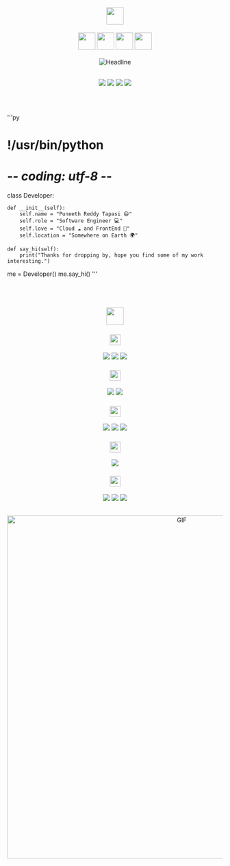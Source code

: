 <h1 align="center" style="color:#faebee"> 
  <img height="40px" src="https://img.shields.io/badge/-Hello world!👋-faebee?&style=for-the-badge&logoWidth=50" /> 
</h1> 
<div align="center"> 
  <img height="40px" src="https://img.shields.io/badge/-I'm-faebee?&style=for-the-badge&logoWidth=50" /> 
  <img height="40px" src="https://img.shields.io/badge/-PUNEETH-333d7a?&style=for-the-badge&logoWidth=50" /> 
  <img height="40px" src="https://img.shields.io/badge/-REDDY-faebee?&style=for-the-badge&logoWidth=50" /> 
  <img height="40px" src="https://img.shields.io/badge/-TAPASI-333d7a?&style=for-the-badge&logoWidth=50" />
  <br><br>

  <img src="https://readme-typing-svg.herokuapp.com/?color=333d7a&size=32&center=true&vCenter=true&width=800&height=70&pause=1000&background=faebee&lines=Hi+there+I'm+Puneeth+Reddy+Tapasi+👋" alt="Headline" />
  <br><br>

  <a href="https://www.linkedin.com/in/puneethreddytapasi/"><img src="https://img.shields.io/badge/LinkedIn-0077B5?style=for-the-badge&logo=linkedin&logoColor=white" /></a> 
  <a href="https://x.com/drlng_editz"><img src="https://img.shields.io/badge/Twitter-1DA1F2?style=for-the-badge&logo=twitter&logoColor=white" /></a> 
  <a href="https://discord.com/channels/@me"><img src="https://img.shields.io/badge/Discord-5865F2?style=for-the-badge&logo=discord&logoColor=white" /></a> 
  <a href="mailto:tpuneeth123@gmail.com"><img src="https://img.shields.io/badge/Gmail-D14836?style=for-the-badge&logo=gmail&logoColor=white" /></a>
</div>
<br><br>

  '''py
# !/usr/bin/python
# -*- coding: utf-8 -*-

class Developer:

    def __init__(self):
        self.name = "Puneeth Reddy Tapasi 😄"
        self.role = "Software Engineer 💻"
        self.love = "Cloud ☁ and FrontEnd 💖"
        self.location = "Somewhere on Earth 🌍"

    def say_hi(self):
        print("Thanks for dropping by, hope you find some of my work interesting.")

me = Developer()
me.say_hi()
'''

<br> 
<h1 align="center"> 
  <img height="40px" src="https://img.shields.io/badge/-My Tech Stack-faebee?&style=for-the-badge&logoWidth=50" /> 
</h1> 
<div align="center"> 
  <h3 align="center"> 
    <img height="25px" src="https://img.shields.io/badge/-Languages-faebee?&style=for-the-badge&logoWidth=50" /> 
  </h3> 
  <p align="center"> 
    <img src="https://img.shields.io/badge/Java-007396?style=for-the-badge&logo=java&logoColor=white" /> 
    <img src="https://img.shields.io/badge/Python-3776AB?style=for-the-badge&logo=python&logoColor=white" /> 
    <img src="https://img.shields.io/badge/SQL-003B57?style=for-the-badge&logo=postgresql&logoColor=white" /> 
  </p> 
  <h3 align="center"> 
    <img height="25px" src="https://img.shields.io/badge/-Backend Frameworks-faebee?&style=for-the-badge&logoWidth=50" /> 
  </h3> 
  <p align="center"> 
    <img src="https://img.shields.io/badge/Spring Boot-6DB33F?style=for-the-badge&logo=spring-boot&logoColor=white" /> 
    <img src="https://img.shields.io/badge/Node.js-339933?style=for-the-badge&logo=node.js&logoColor=white" /> 
  </p> 
  <h3 align="center"> 
    <img height="25px" src="https://img.shields.io/badge/-Frontend-faebee?&style=for-the-badge&logoWidth=50" /> 
  </h3> 
  <p align="center"> 
    <img src="https://img.shields.io/badge/React-61DAFB?style=for-the-badge&logo=react&logoColor=black" /> 
    <img src="https://img.shields.io/badge/HTML5-E34F26?style=for-the-badge&logo=html5&logoColor=white" /> 
    <img src="https://img.shields.io/badge/CSS3-1572B6?style=for-the-badge&logo=css3&logoColor=white" /> 
  </p> 
  <h3 align="center"> 
    <img height="25px" src="https://img.shields.io/badge/-Database-faebee?&style=for-the-badge&logoWidth=50" /> 
  </h3> 
  <p align="center"> 
    <img src="https://img.shields.io/badge/MySQL-4479A1?style=for-the-badge&logo=mysql&logoColor=white" /> 
  </p> 
  <h3 align="center"> 
    <img height="25px" src="https://img.shields.io/badge/-Cloud & DevOps-faebee?&style=for-the-badge&logoWidth=50" /> 
  </h3> 
  <p align="center"> 
    <img src="https://img.shields.io/badge/AWS-232F3E?style=for-the-badge&logo=amazon-aws&logoColor=white" /> 
    <img src="https://img.shields.io/badge/Git-F05032?style=for-the-badge&logo=git&logoColor=white" /> 
    <img src="https://img.shields.io/badge/GitHub-181717?style=for-the-badge&logo=github&logoColor=white" /> 
  </p> 
</div> 
<br> 
<div align="center"> 
  <img align="center" width="800px" alt="GIF" src="https://user-images.githubusercontent.com/74038190/225813708-98b745f2-7d22-48cf-9150-083f1b00d6c9.gif" /> 
</div>
